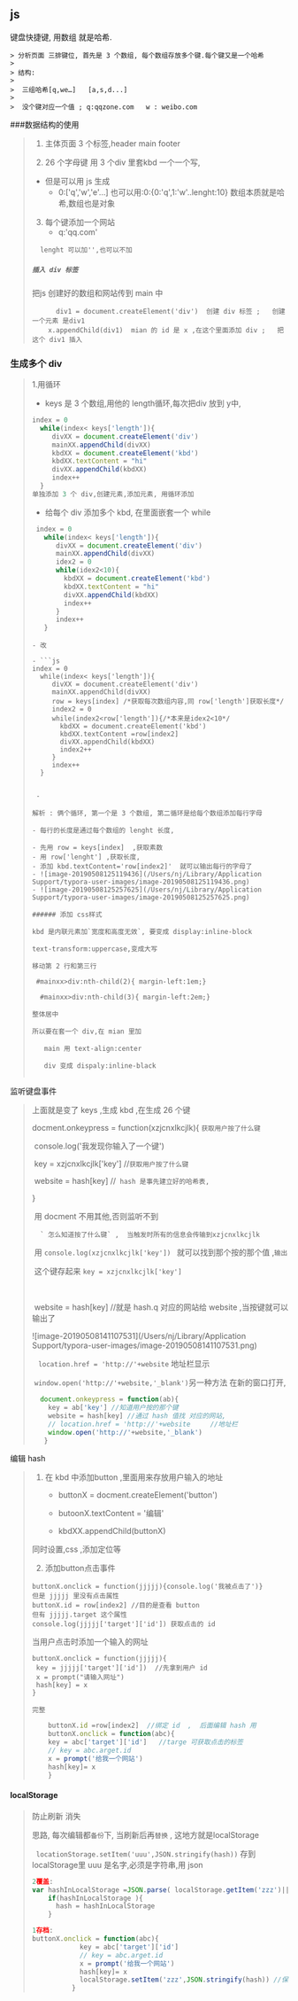 ## js

键盘快捷键,  用数组 就是哈希.

	> 分析页面 三排键位, 首先是 3 个数组, 每个数组存放多个键.每个键又是一个哈希
	>
	> 结构:
	>
	> ​	三组哈希[q,we…]   [a,s,d...]
	>
	> ​	没个键对应一个值 ; q:qqzone.com   w : weibo.com

###数据结构的使用

> 1. 主体页面 3 个标签,header  main footer
>
> 2.  26 个字母键 用 3 个div 里套kbd 一个一个写,
>    - 但是可以用 js 生成
>      - 0:['q','w','e'…]  也可以用:0:{0:'q',1:'w'..lenght:10} 数组本质就是哈希,数组也是对象
> 3. 每个键添加一个网站
>    - q:'qq.com'
>
>  `  lenght 可以加'',也可以不加`
>
> 
>
> #####  `插入 div 标签 `
>
>    把js 创建好的数组和网站传到 main 中
>
> ```
> 		div1 = document.createElement('div')  创建 div 标签 ;   创建一个元素 是div1
>     x.appendChild(div1)  mian 的 id 是 x ,在这个里面添加 div ;   把这个 div1 插入
> ```
>
> 
>
>    

### 生成多个 div

> 1.用循环
>
> - keys 是 3 个数组,用他的 length循环,每次把div 放到 y中,
>
> ```js
> index = 0
>   while(index< keys['length']){
>      divXX = document.createElement('div')
>      mainXX.appendChild(divXX)
>      kbdXX = document.createElement('kbd')
>      kbdXX.textContent = "hi"
>      divXX.appendChild(kbdXX)
>      index++
>   }
> 单独添加 3 个 div,创建元素,添加元素, 用循环添加 
> 
> ```
>
> 
>
>   - 给每个 div 添加多个 kbd,   在里面嵌套一个 while
>
>  ```js
>   index = 0
>     while(index< keys['length']){
>        divXX = document.createElement('div')
>        mainXX.appendChild(divXX)
>        idex2 = 0
>        while(idex2<10){
>          kbdXX = document.createElement('kbd')
>          kbdXX.textContent = "hi"
>          divXX.appendChild(kbdXX)
>          index++
>        }
>        index++
>     }
>  ```
>
>     - 改
>     
>     - ```js
>     index = 0
>       while(index< keys['length']){
>          divXX = document.createElement('div')
>          mainXX.appendChild(divXX)
>          row = keys[index] /*获取每次数组内容,同 row['length']获取长度*/  
>          index2 = 0
>          while(index2<row['length']){/*本来是idex2<10*/
>            kbdXX = document.createElement('kbd')
>            kbdXX.textContent =row[index2]
>            divXX.appendChild(kbdXX)
>            index2++
>          }
>          index++
>       }
>    ```
> 
>     - 
> 
> 解析 : 俩个循环, 第一个是 3 个数组, 第二循环是给每个数组添加每行字母
> 
>   - 每行的长度是通过每个数组的 lenght 长度,
> 
>   - 先用 row = keys[index]  ,获取素数 
>   - 用 row['lenght'] ,获取长度, 
>   - 添加 kbd.textContent='row[index2]'  就可以输出每行的字母了
>   - ![image-20190508125119436](/Users/nj/Library/Application Support/typora-user-images/image-20190508125119436.png)
>   - ![image-20190508125257625](/Users/nj/Library/Application Support/typora-user-images/image-20190508125257625.png)
> 
> ###### 添加 css样式
> 
>  kbd 是内联元素加`宽度和高度无效`, 要变成 display:inline-block
> 
>  text-transform:uppercase,变成大写
> 
>   移动第 2 行和第三行
> 
> ​	#mainxx>div:nth-child(2){ margin-left:1em;}
> 
> ​	 #mainxx>div:nth-child(3){ margin-left:2em;}
> 
> 整体居中 
> 
>   所以要在套一个 div,在 mian 里加 
> 
> ​	  main 用 text-align:center
> 
> ​	  div 变成 dispaly:inline-black
> 
> 
>    ```

监听键盘事件

> 上面就是变了 keys ,生成 kbd  ,在生成 26 个键   
>
> docment.onkeypress = function(xzjcnxlkcjlk){   `获取用户按了什么键`
>
> ​	console.log('我发现你输入了一个键')
>
> ​       key = xzjcnxlkcjlk['key']             //`获取用户按了什么键`
>
> ​	  website = hash[key]              //` hash 是事先建立好的哈希表,`
>
> }
>
> ​     用 docment 不用其他,否则监听不到
>
> 	    ` 怎么知道按了什么键` ,  当触发时所有的信息会传输到xzjcnxlkcjlk
>
> ​     	   用 `console.log(xzjcnxlkcjlk['key']) ` 就可以找到那个按的那个值 ,`输出`
>
> ​       	 这个键存起来  `key = xzjcnxlkcjlk['key']`
>
> ​           
>
> ​            website = hash[key]      //就是 hash.q 对应的网站给 website ,当按键就可以输出了
>
> ![image-20190508141107531](/Users/nj/Library/Application Support/typora-user-images/image-20190508141107531.png)
>
> ​          ` location.href = 'http://'+website`   地址栏显示
>
> ​            `window.open('http://'+website,'_blank')`另一种方法 在新的窗口打开,  
>
> 
>
> ```js
>   document.onkeypress = function(ab){
>     key = ab['key'] //知道用户按的那个键 
>     website = hash[key] //通过 hash 值找 对应的网站,  
>     // location.href = 'http://'+website     //地址栏
>     window.open('http://'+website,'_blank')    
>    }
> ```
>
> 

编辑 hash

> 1. 在 kbd 中添加button  ,里面用来存放用户输入的地址
>
>    - buttonX = docment.createElement('button')
>
>    - butoonX.textContent = '编辑'
>    - kbdXX.appendChild(buttonX)
>
> 同时设置,css ,添加定位等
>
> 2. 添加button点击事件
>
> ```
> buttonX.onclick = function(jjjjj){console.log('我被点击了')}
> 但是 jjjjj 里没有点击属性
> buttonX.id = row[index2] //目的是查看 button
> 但有 jjjjj.target 这个属性  
> console.log(jjjjj['target']['id']) 获取点击的 id
> ```
>
> 当用户点击时添加一个输入的网址
>
>  ```
> buttonX.onclick = function(jjjjj){
> 	key = jjjjj['target']['id'])  //先拿到用户 id
> 	x = prompt("请输入网址")
> 	hash[key] = x
> }
> 
>  ```
>
> 
>
> `完整`
>
> ```js
>     buttonX.id =row[index2]  //绑定 id  ,  后面编辑 hash 用
>     buttonX.onclick = function(abc){
>     key = abc['target']['id']   //targe 可获取点击的标签
>     // key = abc.arget.id
>     x = prompt('给我一个网站')
>     hash[key]= x
>     }
> ```
>
> 



#### localStorage

> 防止刷新 消失  
>
> 思路, 每次编辑都`备份`下, 当刷新后再`替换` , 这地方就是localStorage
>
> ` locationStorage.setItem('uuu',JSON.stringify(hash))`  存到localStorage里 uuu 是名字,必须是字符串,用 json
>
> ```js
> 2覆盖:
> var hashInLocalStorage =JSON.parse( localStorage.getItem('zzz')||'') //每次覆盖
>     if(hashInLocalStorage ){
>       hash = hashInLocalStorage 
>     }
> 
> ```
>
> ```js
> 1存档:
> buttonX.onclick = function(abc){
>             key = abc['target']['id']
>             // key = abc.arget.id
>             x = prompt('给我一个网站')
>             hash[key]= x
>             localStorage.setItem('zzz',JSON.stringify(hash)) //保存 hash
>           }
> ```
>
> 

